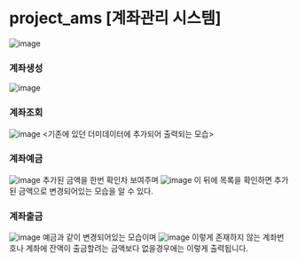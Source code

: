 # project_ams [계좌관리 시스템]
![image](https://github.com/SORUzzang/project_ams/assets/160811627/a994c67f-7a51-4515-9a43-658353a6a6c4)

### 계좌생성
![image](https://github.com/SORUzzang/project_ams/assets/160811627/b456658c-7123-4c0b-9ccc-22451fdf75a5)

### 계좌조회
![image](https://github.com/SORUzzang/project_ams/assets/160811627/5ac5d502-541b-4264-80f4-7016dbca266e)
<기존에 있던 더미데이터에 추가되어 출력되는 모습>

### 계좌예금
![image](https://github.com/SORUzzang/project_ams/assets/160811627/a037af43-0ed3-4127-a615-f4ff50655672)
추가된 금액을 한번 확인차 보여주며
![image](https://github.com/SORUzzang/project_ams/assets/160811627/4f339504-1223-49b2-9ec4-22a6328e7d02)
이 뒤에 목록을 확인하면 추가된 금액으로 변경되어있는 모습을 알 수 있다.

### 계좌출금
![image](https://github.com/SORUzzang/project_ams/assets/160811627/f0535207-8c11-4236-aae7-6a58111646d4)
예금과 같이 변경되어있는 모습이며
![image](https://github.com/SORUzzang/project_ams/assets/160811627/94c005db-ac84-4273-b2fd-5507607720f2)
이렇게 존재하지 않는 계좌번호나 계좌에 잔액이 출금할려는 금액보다 없을경우에는 이렇게 출력됩니다.
